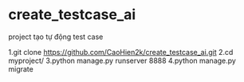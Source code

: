 # create_testcase_ai
project tạo tự động test case

1.git clone https://github.com/CaoHien2k/create_testcase_ai.git
2.cd myproject/
3.python manage.py runserver 8888
4.python manage.py migrate
